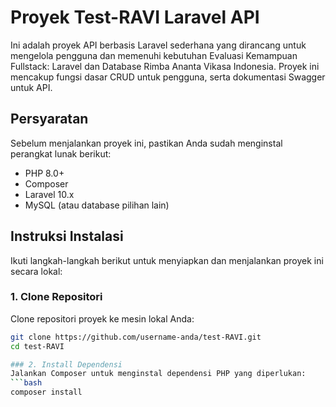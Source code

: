 # Proyek Test-RAVI Laravel API

Ini adalah proyek API berbasis Laravel sederhana yang dirancang untuk mengelola pengguna dan memenuhi kebutuhan Evaluasi Kemampuan Fullstack: Laravel dan Database Rimba Ananta Vikasa Indonesia. Proyek ini mencakup fungsi dasar CRUD untuk pengguna, serta dokumentasi Swagger untuk API.

## Persyaratan
Sebelum menjalankan proyek ini, pastikan Anda sudah menginstal perangkat lunak berikut:

- PHP 8.0+
- Composer
- Laravel 10.x
- MySQL (atau database pilihan lain)

## Instruksi Instalasi
Ikuti langkah-langkah berikut untuk menyiapkan dan menjalankan proyek ini secara lokal:

### 1. Clone Repositori
Clone repositori proyek ke mesin lokal Anda:
```bash
git clone https://github.com/username-anda/test-RAVI.git
cd test-RAVI

### 2. Install Dependensi
Jalankan Composer untuk menginstal dependensi PHP yang diperlukan:
```bash
composer install